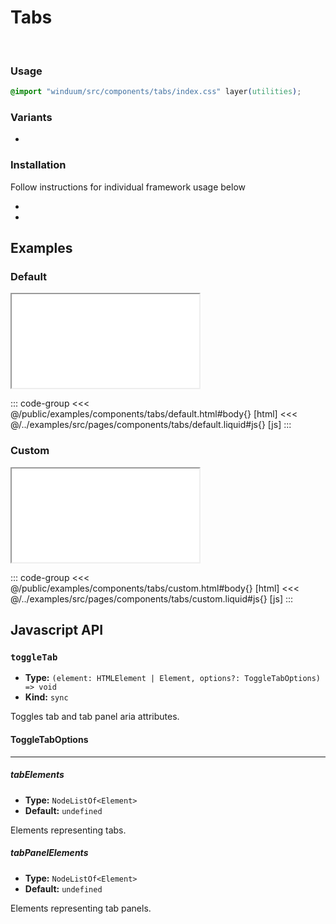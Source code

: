# Tabs
<br>
<ViewSourceGh href="https://github.com/winduum/winduum/blob/main/src/components/tabs" />

### Usage

```css
@import "winduum/src/components/tabs/index.css" layer(utilities);
```

### Variants
* <LinkGh name="default" path="components/tabs" />

### Installation
Follow instructions for individual framework usage below

* <LinkGh name="winduum" url="https://github.com/winduum/winduum/blob/main/src/components/tabs" />
* <LinkGh name="winduum-stimulus" url="https://github.com/winduum/winduum-stimulus/blob/main/components/tabs" />

## Examples

### Default

<iframe onload="this.style.visibility = 'visible';" src="/examples/components/tabs/default.html"></iframe>

::: code-group
<<< @/public/examples/components/tabs/default.html#body{} [html]
<<< @/../examples/src/pages/components/tabs/default.liquid#js{} [js]
:::

### Custom

<iframe onload="this.style.visibility = 'visible';" src="/examples/components/tabs/custom.html"></iframe>

::: code-group
<<< @/public/examples/components/tabs/custom.html#body{} [html]
<<< @/../examples/src/pages/components/tabs/custom.liquid#js{} [js]
:::

## Javascript API

### `toggleTab`

* **Type:** `(element: HTMLElement | Element, options?: ToggleTabOptions) => void`
* **Kind:** `sync`

Toggles tab and tab panel aria attributes.

#### ToggleTabOptions

---

##### tabElements

* **Type:** `NodeListOf<Element>`
* **Default:** `undefined`

Elements representing tabs.

##### tabPanelElements

* **Type:** `NodeListOf<Element>`
* **Default:** `undefined`

Elements representing tab panels.

